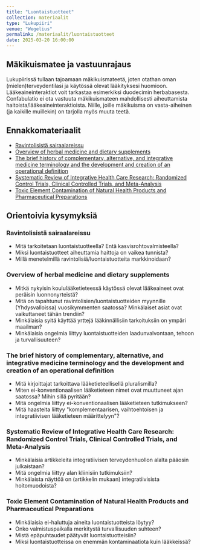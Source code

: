 ```yaml
---
title: "Luontaistuotteet"
collection: materiaalit
type: "Lukupiiri"
venue: "Wegelius"
permalink: /materiaalit/luontaistuotteet
date: 2025-03-20 16:00:00
---
```

## Mäkikuismatee ja vastuunrajaus
Lukupiirissä tullaan tajoamaan mäkikuismateetä, joten otathan oman (mielen)terveydentilasi ja käytössä olevat lääkityksesi huomioon. Lääkeaineinteraktiot voit tarkastaa esimerkiksi duodecimin herbabasesta. Confabulatio ei ota vastuuta mäkikuismateen mahdollisesti aiheuttamista haitoista/lääkeaineinteraktioista. Niille, joille mäkikuisma on vasta-aiheinen (ja kaikille muillekin) on tarjolla myös muuta teetä.

## Ennakkomateriaalit
- [Ravintolisistä sairaalareissu](https://www.laakarilehti.fi/tieteessa/tapausselostukset/ravintolisista-sairaalareissu/?public=0e87d03883ca4215802c6a05f030647b)
- [Overview of herbal medicine and dietary supplements](https://www.uptodate.com/contents/overview-of-herbal-medicine-and-dietary-supplements?search=Overview%20of%20herbal%20medicine%20and%20dietary%20supplements&source=search_result&selectedTitle=1%7E150&usage_type=default&display_rank=1)
- [The brief history of complementary, alternative, and integrative medicine terminology and the development and creation of an operational definition](https://www.sciencedirect.com/science/article/pii/S2213422023000574)
- [Systematic Review of Integrative Health Care Research: Randomized Control Trials, Clinical Controlled Trials, and Meta-Analysis](https://onlinelibrary.wiley.com/doi/10.1155/2011/636134)
- [Toxic Element Contamination of Natural Health Products and Pharmaceutical Preparations](https://journals.plos.org/plosone/article?id=10.1371/journal.pone.0049676)

## Orientoivia kysymyksiä
### Ravintolisistä sairaalareissu
- Mitä tarkoitetaan luontaistuotteella? Entä kasvisrohtovalmisteella?
- Miksi luontaistuotteet aiheuttamia haittoja on vaikea tunnista?
- Millä menetelmillä ravintolisiä/luontaistuotteita markkinoidaan? 

### Overview of herbal medicine and dietary supplements
- Mitkä nykyisin koululääketieteessä käytössä olevat lääkeaineet ovat peräisin luonnonyrteistä?
- Mitä on tapahtunut ravintolisien/luontaistuotteiden myynnille (Yhdysvalloissa) vuosikymmenten saatossa? Minkälaiset asiat ovat vaikuttaneet tähän trendiin?
- Minkälaisia syitä käyttää yrttejä lääkinnällisiin tarkoituksiin on ympäri maailman?
- Minkälaisia ongelmia liittyy luontaistuotteiden laadunvalvontaan, tehoon ja turvallisuuteen?

### The brief history of complementary, alternative, and integrative medicine terminology and the development and creation of an operational definition
- Mitä kirjoittajat tarkoittava lääketieteellisellä pluralismilla?
- Miten ei-konventionaalisen lääketieteen nimet ovat muuttuneet ajan saatossa? Mihin sillä pyritään?
- Mitä ongelmia liittyy ei-konventionaalisen lääketieteen tutkimukseen?
- Mitä haasteita liittyy "komplementaarisen, vaihtoehtoisen ja integratiivisen lääketieteen määrittelyyn"?

### Systematic Review of Integrative Health Care Research: Randomized Control Trials, Clinical Controlled Trials, and Meta-Analysis
- Minkälaisia artikkeleita integratiivisen terveydenhuollon alalta pääosin julkaistaan?
- Mitä ongelmia liittyy alan kliinisiin tutkimuksiin?
- Minkälaista näyttöä on (artikkelin mukaan) integratiivisista hoitomuodoista?

### Toxic Element Contamination of Natural Health Products and Pharmaceutical Preparations
- Minkälaisia ei-haluttuja aineita luontaistuotteista löytyy?
- Onko valmistuspaikalla merkitystä turvallisuuden suhteen?
- Mistä epäpuhtaudet päätyvät luontaistuotteisiin?
- Miksi luontaistuotteissa on enemmän kontaminaatiota kuin lääkkeissä?

